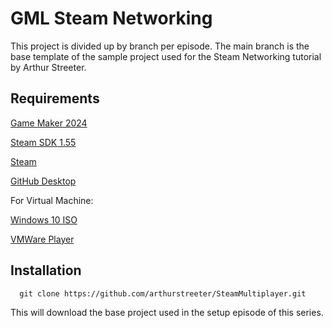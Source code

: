 # GML Steam Networking


This project is divided up by branch per episode. The main branch is the base template of the sample project used for the Steam Networking tutorial by Arthur Streeter.



## Requirements

[Game Maker 2024](https://gamemaker.io/en/download)

[Steam SDK 1.55](https://partner.steamgames.com/downloads/steamworks_sdk_155.zip)

[Steam](https://store.steampowered.com/about/)

[GitHub Desktop](https://desktop.github.com/)

For Virtual Machine: 

[Windows 10 ISO](https://www.microsoft.com/en-us/software-download/windows10)

[VMWare Player](https://www.vmware.com/products/workstation-player.html)
## Installation

```
  git clone https://github.com/arthurstreeter/SteamMultiplayer.git  
```

This will download the base project used in the setup episode of this series.
    
